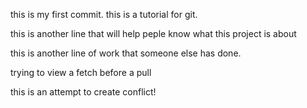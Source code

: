 this is my first commit. this is a tutorial for git.

this is another line that will help peple know what this project is about

this is another line of work that someone else has done.

trying to view a fetch before a pull

this is an attempt to create conflict!
